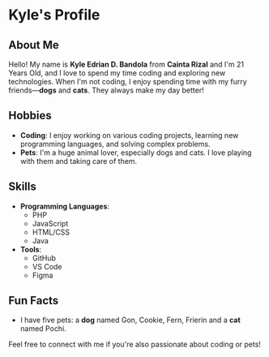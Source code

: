# Kyle's Profile

## About Me
Hello! My name is **Kyle Edrian D. Bandola** from **Cainta Rizal** and I'm 21 Years Old, and I love to spend my time coding and exploring new technologies. When I'm not coding, I enjoy spending time with my furry friends—**dogs** and **cats**. They always make my day better!

## Hobbies
- **Coding**: I enjoy working on various coding projects, learning new programming languages, and solving complex problems.
- **Pets**: I'm a huge animal lover, especially dogs and cats. I love playing with them and taking care of them.

## Skills
- **Programming Languages**:
  - PHP
  - JavaScript
  - HTML/CSS
  - Java
- **Tools**:
  - GitHub
  - VS Code
  - Figma

## Fun Facts
- I have five pets: a **dog** named Gon, Cookie, Fern, Frierin and a **cat** named Pochi.

Feel free to connect with me if you're also passionate about coding or pets!


